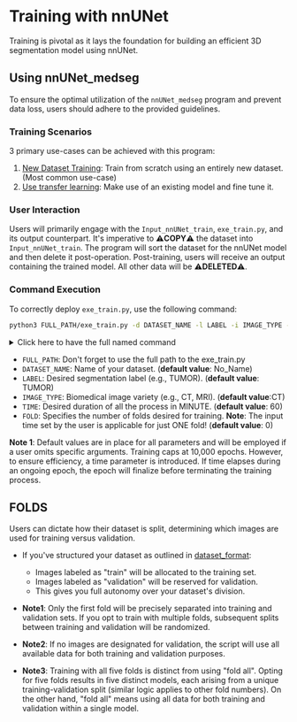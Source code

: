 # Training with nnUNet

Training is pivotal as it lays the foundation for building an efficient 3D segmentation model using nnUNet.

## Using nnUNet_medseg

To ensure the optimal utilization of the `nnUNet_medseg` program and prevent data loss, users should adhere to the provided guidelines.

### Training Scenarios

3 primary use-cases can be achieved with this program:

1. [New Dataset Training](train_new_dataset.md): Train from scratch using an entirely new dataset. (Most common use-case)
2. [Use transfer learning](transfer_learning.md): Make use of an existing model and fine tune it.

### User Interaction

Users will primarily engage with the `Input_nnUNet_train`, `exe_train.py`, and its output counterpart. It's imperative to ⚠️**COPY**⚠️ the dataset into `Input_nnUNet_train`. The program will sort the dataset for the nnUNet model and then delete it post-operation. Post-training, users will receive an output containing the trained model. All other data will be ⚠️**DELETED**⚠️.

### Command Execution

To correctly deploy `exe_train.py`, use the following command:

```bash
python3 FULL_PATH/exe_train.py -d DATASET_NAME -l LABEL -i IMAGE_TYPE -t TIME -f FOLD
```

<details>
  <summary>Click here to have the full named command </summary>

```bash
python3 FULL_PATH/exe_train.py --dataset_name DATASET_NAME --label LABEL --image_type IMAGE_TYPE --time TIME --fold FOLD
```
</details>

- `FULL_PATH`: Don't forget to use the full path to the exe_train.py
- `DATASET_NAME`: Name of your dataset. (**default value**: No_Name)
- `LABEL`: Desired segmentation label (e.g., TUMOR). (**default value**: TUMOR)
- `IMAGE_TYPE`: Biomedical image variety (e.g., CT, MRI). (**default value**:CT)
- `TIME`: Desired duration of all the process in MINUTE. (**default value**: 60)
- `FOLD`: Specifies the number of folds desired for training. **Note**: The input time set by the user is applicable for just ONE fold!
 (**default value**: 0) 

**Note 1**: Default values are in place for all parameters and will be employed if a user omits specific arguments. Training caps at 10,000 epochs. However, to ensure efficiency, a time parameter is introduced. If time elapses during an ongoing epoch, the epoch will finalize before terminating the training process.


## FOLDS

Users can dictate how their dataset is split, determining which images are used for training versus validation. 

- If you've structured your dataset as outlined in [dataset_format](dataset_format.md):
  - Images labeled as "train" will be allocated to the training set.
  - Images labeled as "validation" will be reserved for validation.
  - This gives you full autonomy over your dataset's division.

- **Note1**: Only the first fold will be precisely separated into training and validation sets. If you opt to train with multiple folds, subsequent splits between training and validation will be randomized.

- **Note2**: If no images are designated for validation, the script will use all available data for both training and validation purposes.
- **Note3**: Training with all five folds is distinct from using "fold all". Opting for five folds results in five distinct models, each arising from a unique training-validation split (similar logic applies to other fold numbers). On the other hand, "fold all" means using all data for both training and validation within a single model.





